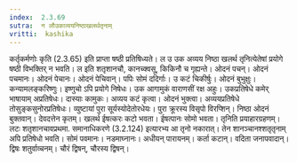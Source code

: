 ```yaml
---
index:  2.3.69
sutra:  न लौउकाव्ययनिष्ठाखलर्थतृनाम्
vritti:  kashika 
---
```


कर्तृकर्मणोः कृति (2.3.65) इति प्राप्ता षष्ठी प्रतिषिध्यते। ल उ उक अव्यय निष्ठा खलर्थ तृनित्येतेषां प्रयोगे षष्ठी विभक्तिर् न भवति। ल इति शतृशानचौ, कानच्क्वसू, किकिनौ च गृह्यन्ते। ओदनं पचन्। ओदनं पचमानः। ओदनं पेचानः। ओदनं पेचिवान्। पपिः सोमं ददिर्गाः। उ कटं चिकीर्षुः। ओदनं बुभुक्षुः। कन्यामलङ्करिष्णुः। इष्णुचो ऽपि प्रयोगे निषेधः। उक आगामुकं वाराणसीं रक्ष अहुः। उकप्रतिषेधे कमेर् भाषायाम् अप्रतिषेधः। दास्याः कामुकः। अव्यय कटं कृत्वा। ओदनं भुक्त्वा। अव्ययप्रतिषेधे तोसुङ्कसुनोरप्रतिषेधः। व्युष्टायां पुरा सूर्यस्योदेतोरधेयः। पुरा क्रूरस्य विसृपो विरप्शिन्। निष्ठा ओदनं बुक्तवान्। देवदत्तेन कृतम्। खलर्थ ईषत्करः कटो भवता। ईषत्पानः सोमो भवता। तृनिति प्रयाहारग्रहणम्। लटः शतृशानचावप्रथमा. समानाधिकरणे (3.2.124) इत्यारभ्य आ तृनो नकारात्। तेन शानञ्चानश्शतृतृनाम् अपि प्रतिषेधो भवति। सोमं पवमानः। नडमाघ्नानः। अधीयन् पारायनम्। कर्ता कटान्। वदिता जनापवादान्। द्विषः शतुर्वाव्चनम्। चौरं द्विषन्, चौरस्य द्विषन्।

